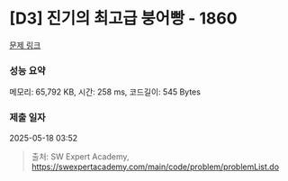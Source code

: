 # [D3] 진기의 최고급 붕어빵 - 1860 

[문제 링크](https://swexpertacademy.com/main/code/problem/problemDetail.do?contestProbId=AV5LsaaqDzYDFAXc) 

### 성능 요약

메모리: 65,792 KB, 시간: 258 ms, 코드길이: 545 Bytes

### 제출 일자

2025-05-18 03:52



> 출처: SW Expert Academy, https://swexpertacademy.com/main/code/problem/problemList.do